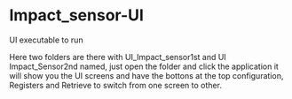 # Impact_sensor-UI
UI executable to run

Here two folders are there with UI_Impact_sensor1st  and UI Impact_Sensor2nd named, just open the folder and click the application it will show you the UI screens and have the bottons at the top configuration, Registers and Retrieve to switch from one screen to other.




